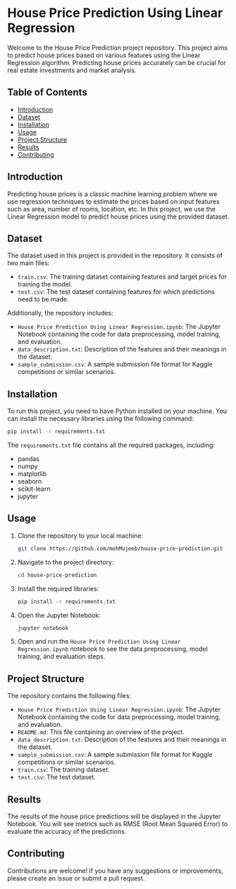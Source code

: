 # House Price Prediction Using Linear Regression

Welcome to the House Price Prediction project repository. This project aims to predict house prices based on various features using the Linear Regression algorithm. Predicting house prices accurately can be crucial for real estate investments and market analysis.

## Table of Contents

- [Introduction](#introduction)
- [Dataset](#dataset)
- [Installation](#installation)
- [Usage](#usage)
- [Project Structure](#project-structure)
- [Results](#results)
- [Contributing](#contributing)

## Introduction

Predicting house prices is a classic machine learning problem where we use regression techniques to estimate the prices based on input features such as area, number of rooms, location, etc. In this project, we use the Linear Regression model to predict house prices using the provided dataset.

## Dataset

The dataset used in this project is provided in the repository. It consists of two main files:
- `train.csv`: The training dataset containing features and target prices for training the model.
- `test.csv`: The test dataset containing features for which predictions need to be made.

Additionally, the repository includes:
- `House Price Prediction Using Linear Regression.ipynb`: The Jupyter Notebook containing the code for data preprocessing, model training, and evaluation.
- `data_description.txt`: Description of the features and their meanings in the dataset.
- `sample_submission.csv`: A sample submission file format for Kaggle competitions or similar scenarios.

## Installation

To run this project, you need to have Python installed on your machine. You can install the necessary libraries using the following command:

```bash
pip install -r requirements.txt
```

The `requirements.txt` file contains all the required packages, including:
- pandas
- numpy
- matplotlib
- seaborn
- scikit-learn
- jupyter

## Usage

1. Clone the repository to your local machine:
    ```bash
    git clone https://github.com/mohMujeeb/house-price-prediction.git
    ```

2. Navigate to the project directory:
    ```bash
    cd house-price-prediction
    ```

3. Install the required libraries:
    ```bash
    pip install -r requirements.txt
    ```

4. Open the Jupyter Notebook:
    ```bash
    jupyter notebook
    ```

5. Open and run the `House Price Prediction Using Linear Regression.ipynb` notebook to see the data preprocessing, model training, and evaluation steps.

## Project Structure

The repository contains the following files:

- `House Price Prediction Using Linear Regression.ipynb`: The Jupyter Notebook containing the code for data preprocessing, model training, and evaluation.
- `README.md`: This file containing an overview of the project.
- `data_description.txt`: Description of the features and their meanings in the dataset.
- `sample_submission.csv`: A sample submission file format for Kaggle competitions or similar scenarios.
- `train.csv`: The training dataset.
- `test.csv`: The test dataset.

## Results

The results of the house price predictions will be displayed in the Jupyter Notebook. You will see metrics such as RMSE (Root Mean Squared Error) to evaluate the accuracy of the predictions.

## Contributing

Contributions are welcome! If you have any suggestions or improvements, please create an issue or submit a pull request.
